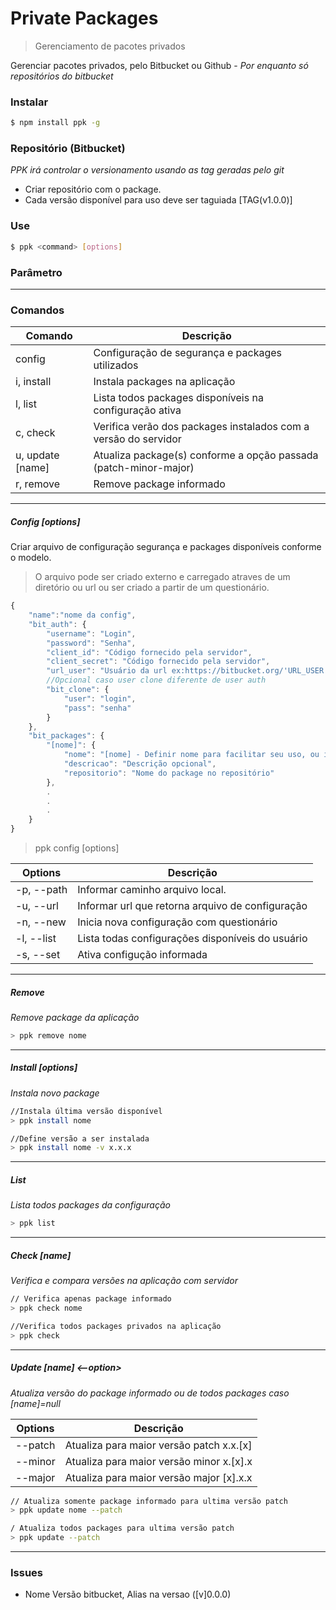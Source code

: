 # Private Packages

> Gerenciamento de pacotes privados

Gerenciar pacotes privados, pelo Bitbucket ou Github -
*Por enquanto só repositórios do bitbucket*

### Instalar

```sh
$ npm install ppk -g
```

### Repositório (Bitbucket)

*PPK irá controlar o versionamento usando as tag geradas pelo git*

- Criar repositório com o package.
- Cada versão disponível para uso deve ser taguiada [TAG(v1.0.0)]

### Use

```sh
$ ppk <command> [options]
```
### Parâmetro

__________
### Comandos

| Comando | Descrição |
| ------- | --------- |
| config | Configuração de segurança e packages utilizados |
| i, install <name> | Instala packages na aplicação |
| l, list | Lista todos packages disponíveis na configuração ativa |
| c, check | Verifica verão dos packages instalados com a versão do servidor |
| u, update [name]| Atualiza package(s) conforme a opção passada (patch-minor-major) |
| r, remove <name> | Remove package informado |

__________
##### Config [options]

Criar arquivo de configuração segurança e packages disponíveis conforme o modelo.
> O arquivo pode ser criado externo e carregado atraves de um diretório ou url
> ou ser criado a partir de um questionário.

```js
{
    "name":"nome da config",
    "bit_auth": {
        "username": "Login",
        "password": "Senha",
        "client_id": "Código fornecido pela servidor",
        "client_secret": "Código fornecido pela servidor",
        "url_user": "Usuário da url ex:https://bitbucket.org/'URL_USER'/meupackage.git",
        //Opcional caso user clone diferente de user auth
        "bit_clone": {
            "user": "login",
            "pass": "senha"
        }
    },
    "bit_packages": {
        "[nome]": {
            "nome": "[nome] - Definir nome para facilitar seu uso, ou informar nome do package",
            "descricao": "Descrição opcional",
            "repositorio": "Nome do package no repositório"
        },
        .
        .
        .
    }
}
```
> ppk config [options]

| Options | Descrição |
| ------- | --------- |
|-p, --path | Informar caminho arquivo local. |
|-u, --url | Informar url que retorna arquivo de configuração |
|-n, --new <name>| Inicia nova configuração com questionário |
|-l, --list | Lista todas configurações disponíveis do usuário |
|-s, --set <name>| Ativa configução informada|

__________
##### Remove <name>
*Remove package da aplicação*

```sh
> ppk remove nome
```

__________
##### Install <name> [options]
*Instala novo package*

```sh
//Instala última versão disponível
> ppk install nome

//Define versão a ser instalada
> ppk install nome -v x.x.x
```
___________
##### List 
*Lista todos packages da configuração*
```sh
> ppk list
```
___________
##### Check [name]
*Verifica e compara versões na aplicação com servidor*

```sh
// Verifica apenas package informado
> ppk check nome

//Verifica todos packages privados na aplicação
> ppk check
```

___________
##### Update [name] <--option>
*Atualiza versão do package informado ou de todos packages caso [name]=null*

| Options | Descrição |
| ------- | --------- |
|--patch | Atualiza para maior versão patch x.x.[x] |
|--minor | Atualiza para maior versão minor x.[x].x |
|--major | Atualiza para maior versão major [x].x.x |

```sh
// Atualiza somente package informado para ultima versão patch
> ppk update nome --patch

/ Atualiza todos packages para ultima versão patch
> ppk update --patch
```

___________

### Issues

* Nome Versão bitbucket, Alias na versao ([v]0.0.0)